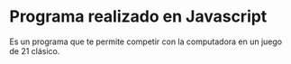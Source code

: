 # Programa realizado en Javascript

Es un programa que te permite competir con la computadora en un juego de 21 clásico.